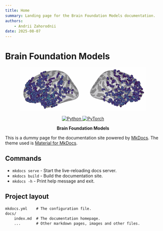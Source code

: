 ```yaml
---
title: Home
summary: Landing page for the Brain Foundation Models documentation.
authors:
    - Andrii Zahorodnii
date: 2025-08-07
---
```

# Brain Foundation Models

<p align="center">
  <a href="https://neuroprobe.dev">
    <img src="assets/brain_animation.gif" alt="Neuroprobe Logo" style="height: 10em" />
  </a>
</p>

<p align="center">
    <a href="https://www.python.org/">
        <img alt="Python" src="https://img.shields.io/badge/Python-3.8+-1f425f.svg?color=purple">
    </a>
    <a href="https://pytorch.org/">
        <img alt="PyTorch" src="https://img.shields.io/badge/PyTorch-2.0+-ee4c2c.svg">
    </a>
</p>

<p align="center"><strong>Brain Foundation Models</strong></p>

This is a dummy page for the documentation site powered by [MkDocs](https://www.mkdocs.org/). The theme used is [Material for MkDocs](https://squidfunk.github.io/mkdocs-material/).

## Commands

* `mkdocs serve` - Start the live-reloading docs server.
* `mkdocs build` - Build the documentation site.
* `mkdocs -h` - Print help message and exit.

## Project layout

    mkdocs.yml    # The configuration file.
    docs/
        index.md  # The documentation homepage.
        ...       # Other markdown pages, images and other files.

